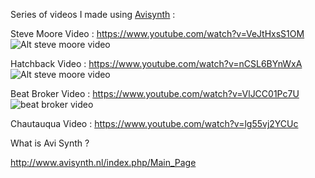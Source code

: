 
Series of videos I made using <a href="http://avisynth.nl/index.php/Main_Page" target="_blank">Avisynth</a> :

Steve Moore Video : https://www.youtube.com/watch?v=VeJtHxsS1OM
![Alt steve moore video ](https://cloud.githubusercontent.com/assets/1656829/6368652/8a5da96a-bc93-11e4-958a-9feb82f83329.png)

Hatchback Video : https://www.youtube.com/watch?v=nCSL6BYnWxA
![Alt steve moore video ](https://cloud.githubusercontent.com/assets/1656829/6368653/8a625866-bc93-11e4-9847-297f9f340a6c.png)

Beat Broker Video : https://www.youtube.com/watch?v=VlJCC01Pc7U
![beat broker video](https://cloud.githubusercontent.com/assets/1656829/6368650/8a5ca47a-bc93-11e4-902e-11266870ff6f.png)

Chautauqua Video : https://www.youtube.com/watch?v=lg55vj2YCUc

What is Avi Synth ?

http://www.avisynth.nl/index.php/Main_Page


